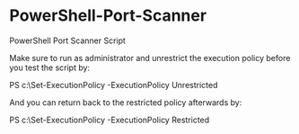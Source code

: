 # PowerShell-Port-Scanner
PowerShell Port Scanner Script

Make sure to run as administrator and unrestrict the execution policy before you test the script by:

PS c:\Set-ExecutionPolicy -ExecutionPolicy Unrestricted

And you can return back to the restricted policy afterwards by:

PS c:\Set-ExecutionPolicy -ExecutionPolicy Restricted
